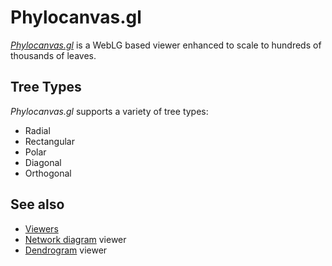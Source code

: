 # Phylocanvas.gl

[_Phylocanvas.gl_](https://www.phylocanvas.gl/) is a WebLG based viewer enhanced to scale to hundreds of thousands 
of leaves.

## Tree Types

_Phylocanvas.gl_ supports a variety of tree types:

* Radial
* Rectangular
* Polar
* Diagonal
* Orthogonal

[//]: # (![Phylovancas.gl tree type]&#40;../../uploads/gifs/phylocanvas-gl-viewer-tree-types-2.gif&#41;)

## See also

* [Viewers](../viewers/viewers.md)
* [Network diagram](network-diagram.md) viewer
* [Dendrogram](./dendrogram) viewer
